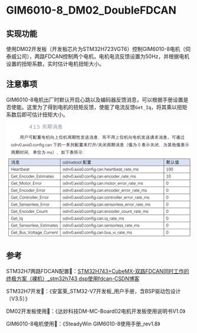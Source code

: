 # GIM6010-8_DM02_DoubleFDCAN

## 实现功能

使用DM02开发板（开发板芯片为STM32H723VGT6）控制GIM6010-8电机（伺泰威公司），两路FDCAN控制两个电机，电机电流反馈设置为50Hz，并根据电机设置的扭矩系数，实时估计电机扭矩大小。

## 注意事项

GIM6010-8电机出厂时默认开启心跳以及编码器反馈消息，可以根据手册设置是否使能。这里为了得到电机的扭矩反馈，使能了电流反馈`Get_Iq`，将其乘以扭矩系数后即可估计扭矩大小。

<img src="Figures/motor_msgs.png" style="zoom: 50%;" />

## 参考

STM32H7两路FDCAN配置🔗：[STM32H743+CubeMX-双路FDCAN同时工作的终极方案（裸机）_stm32h743 dsp使用fdcan-CSDN博客](https://blog.csdn.net/wallace89/article/details/119153496)

STM32H7开发🔗：《安富莱_STM32-V7开发板_用户手册，含BSP驱动包设计（V3.5）》

DM02开发板使用🔗：《达妙科技DM-MC-Board02电机开发板使用说明书V1.0》

GIM6010-8电机使用🔗：《SteadyWin GIM6010-8使用手册_rev1.8》
